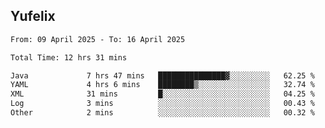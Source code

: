 ## Yufelix

<!--START_SECTION:waka-->

```txt
From: 09 April 2025 - To: 16 April 2025

Total Time: 12 hrs 31 mins

Java             7 hrs 47 mins   ███████████████▓░░░░░░░░░   62.25 %
YAML             4 hrs 6 mins    ████████▒░░░░░░░░░░░░░░░░   32.74 %
XML              31 mins         █░░░░░░░░░░░░░░░░░░░░░░░░   04.25 %
Log              3 mins          ░░░░░░░░░░░░░░░░░░░░░░░░░   00.43 %
Other            2 mins          ░░░░░░░░░░░░░░░░░░░░░░░░░   00.32 %
```

<!--END_SECTION:waka-->

